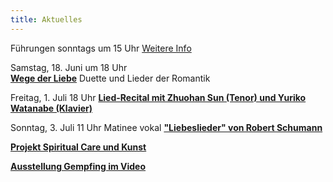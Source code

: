```yaml
---
title: Aktuelles
---
```

Führungen sonntags um 15 Uhr 
[Weitere Info](/fuehrungen/)
   


Samstag, 18. Juni um 18 Uhr   
[**Wege der Liebe**](/veranstaltungen/2022/duette/) Duette und Lieder der Romantik

Freitag, 1. Juli 18 Uhr [**Lied-Recital mit Zhuohan Sun (Tenor) und Yuriko Watanabe (Klavier)**](/veranstaltungen/2022/zhuohan/)  

Sonntag, 3. Juli 11 Uhr Matinee vokal
[**"Liebeslieder" von Robert Schumann**](/veranstaltungen/2022/liebeslieder/)

[**Projekt Spiritual Care und Kunst**](/spiritualcare/)

[**Ausstellung Gempfing im Video**](https://www.katholisch1.tv/Videos/Schickling-Ausstellung_im_Gempfinger_Pfarrhof_Donnerstag_31._Maerz_2022_12_25_00/)